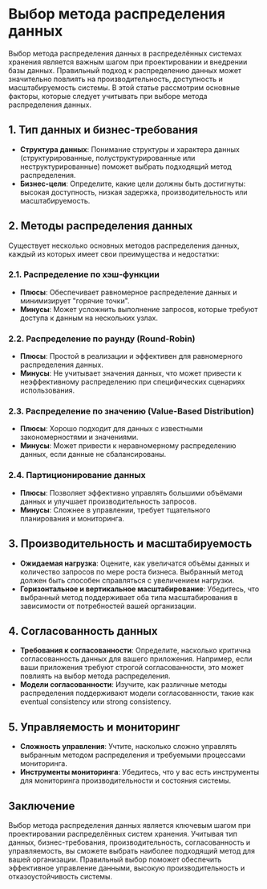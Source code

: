 # Выбор метода распределения данных

Выбор метода распределения данных в распределённых системах хранения является важным шагом при проектировании и внедрении базы данных. Правильный подход к распределению данных может значительно повлиять на производительность, доступность и масштабируемость системы. В этой статье рассмотрим основные факторы, которые следует учитывать при выборе метода распределения данных.

## 1. **Тип данных и бизнес-требования**

- **Структура данных**: Понимание структуры и характера данных (структурированные, полуструктурированные или неструктурированные) поможет выбрать подходящий метод распределения.
- **Бизнес-цели**: Определите, какие цели должны быть достигнуты: высокая доступность, низкая задержка, производительность или масштабируемость.

## 2. **Методы распределения данных**

Существует несколько основных методов распределения данных, каждый из которых имеет свои преимущества и недостатки:

### 2.1. **Распределение по хэш-функции**

- **Плюсы**: Обеспечивает равномерное распределение данных и минимизирует "горячие точки".
- **Минусы**: Может усложнить выполнение запросов, которые требуют доступа к данным на нескольких узлах.

### 2.2. **Распределение по раунду (Round-Robin)**

- **Плюсы**: Простой в реализации и эффективен для равномерного распределения данных.
- **Минусы**: Не учитывает значения данных, что может привести к неэффективному распределению при специфических сценариях использования.

### 2.3. **Распределение по значению (Value-Based Distribution)**

- **Плюсы**: Хорошо подходит для данных с известными закономерностями и значениями.
- **Минусы**: Может привести к неравномерному распределению данных, если данные не сбалансированы.

### 2.4. **Партиционирование данных**

- **Плюсы**: Позволяет эффективно управлять большими объёмами данных и улучшает производительность запросов.
- **Минусы**: Сложнее в управлении, требует тщательного планирования и мониторинга.

## 3. **Производительность и масштабируемость**

- **Ожидаемая нагрузка**: Оцените, как увеличатся объёмы данных и количество запросов по мере роста бизнеса. Выбранный метод должен быть способен справляться с увеличением нагрузки.
- **Горизонтальное и вертикальное масштабирование**: Убедитесь, что выбранный метод поддерживает оба типа масштабирования в зависимости от потребностей вашей организации.

## 4. **Согласованность данных**

- **Требования к согласованности**: Определите, насколько критична согласованность данных для вашего приложения. Например, если ваши приложения требуют строгой согласованности, это может повлиять на выбор метода распределения.
- **Модели согласованности**: Изучите, как различные методы распределения поддерживают модели согласованности, такие как eventual consistency или strong consistency.

## 5. **Управляемость и мониторинг**

- **Сложность управления**: Учтите, насколько сложно управлять выбранным методом распределения и требуемыми процессами мониторинга.
- **Инструменты мониторинга**: Убедитесь, что у вас есть инструменты для мониторинга производительности и состояния системы.

## Заключение

Выбор метода распределения данных является ключевым шагом при проектировании распределённых систем хранения. Учитывая тип данных, бизнес-требования, производительность, согласованность и управляемость, вы сможете выбрать наиболее подходящий метод для вашей организации. Правильный выбор поможет обеспечить эффективное управление данными, высокую производительность и отказоустойчивость системы.
